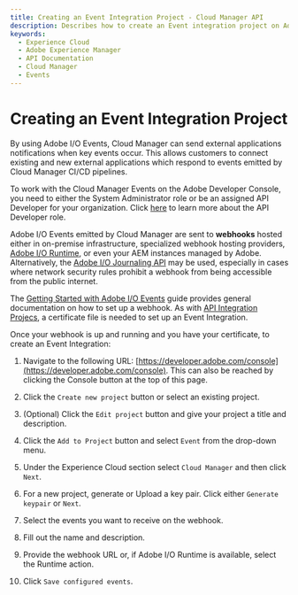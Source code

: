 ```yaml
---
title: Creating an Event Integration Project - Cloud Manager API
description: Describes how to create an Event integration project on Adobe Developer Console
keywords:
  - Experience Cloud
  - Adobe Experience Manager
  - API Documentation
  - Cloud Manager
  - Events
---
```


# Creating an Event Integration Project

By using Adobe I/O Events, Cloud Manager can send external applications notifications when key events occur. This allows customers to connect existing and new external applications which respond to events emitted by Cloud Manager CI/CD pipelines.

To work with the Cloud Manager Events on the Adobe Developer Console, you need to either the System Administrator role or be an assigned API Developer for your organization. Click [here](http://www.adobe.com/go/aac_api_prod_learn) to learn more about the API Developer role.

Adobe I/O Events emitted by Cloud Manager are sent to **webhooks** hosted either in on-premise infrastructure, specialized webhook hosting providers, [Adobe I/O Runtime](https://developer.adobe.com/runtime/docs/), or even your AEM instances managed by Adobe. Alternatively, the [Adobe I/O Journaling API](https://developer.adobe.com/events/docs/guides/api/journaling_api/) may be used, especially in cases where network security rules prohibit a webhook from being accessible from the public internet.

The [Getting Started with Adobe I/O Events](https://developer.adobe.com/events/docs/guides/) guide provides general documentation on how to set up a webhook. As with [API Integration Projecs](create-api-integration.md), a certificate file is needed to set up an Event Integration.

Once your webhook is up and running and you have your certificate, to create an Event Integration:

1. Navigate to the following URL: [https://developer.adobe.com/console](https://developer.adobe.com/console). This can also be reached by clicking the Console button at the top of this page.

2. Click the `Create new project` button or select an existing project.

3. (Optional) Click the `Edit project` button and give your project a title and description.

4. Click the `Add to Project` button and select `Event` from the drop-down menu.

5. Under the Experience Cloud section select `Cloud Manager` and then click `Next`.

6. For a new project, generate or Upload a key pair. Click either `Generate keypair` or `Next`.

7. Select the events you want to receive on the webhook.

8. Fill out the name and description.

9. Provide the webhook URL or, if Adobe I/O Runtime is available, select the Runtime action.

10. Click `Save configured events`.
